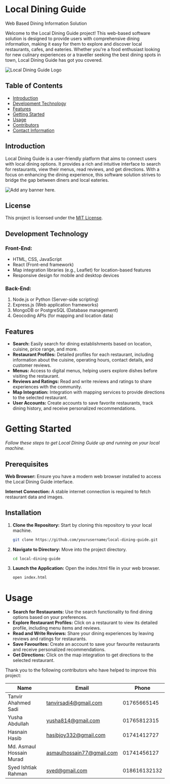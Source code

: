 # Local Dining Guide 
Web Based Dining Information Solution 
 
Welcome to the Local Dining Guide project! This web-based software solution is designed to 
provide users with comprehensive dining information, making it easy for them to explore 
and discover local restaurants, cafes, and eateries. Whether you're a food enthusiast looking 
for new culinary experiences or a traveller seeking the best dining spots in town, Local 
Dining Guide has got you covered.

![Local Dining Guide Logo](https://w7.pngwing.com/pngs/41/159/png-transparent-san-gimignano-restaurant-menu-food-dining-room-restaurant-logo-logo-eating-villa.png)

## Table of Contents
- [Introduction](#introduction)
- [Development Technology](#development-technology)
- [Features](#features)
- [Getting Started](#getting-started)
- [Usage](#usage)
- [Contributors](#contributors)
- [Contact Information](#contact-information)

## Introduction
Local Dining Guide is a user-friendly platform that aims to connect users with local dining options. It provides a rich and intuitive interface to search for restaurants, view their menus, read reviews, and get directions. With a focus on enhancing the dining experience, this software solution strives to bridge the gap between diners and local eateries.

![Add any banner here.](path/to/your/banner/image.jpg)

## License
This project is licensed under the [MIT License](https://www.bjitacademy.com/).

## Development Technology

### Front-End:
- HTML, CSS, JavaScript
- React (Front-end framework)
- Map integration libraries (e.g., Leaflet) for location-based features
- Responsive design for mobile and desktop devices

### Back-End:
1. Node.js or Python (Server-side scripting)
2. Express.js (Web application frameworks)
3. MongoDB or PostgreSQL (Database management)
4. Geocoding APIs (for mapping and location data)

## Features

- **Search:** Easily search for dining establishments based on location, cuisine, price range, and more.
- **Restaurant Profiles:** Detailed profiles for each restaurant, including information about the cuisine, operating hours, contact details, and customer reviews.
- **Menus:** Access to digital menus, helping users explore dishes before visiting the restaurant.
- **Reviews and Ratings:** Read and write reviews and ratings to share experiences with the community.
- **Map Integration:** Integration with mapping services to provide directions to the selected restaurant.
- **User Accounts:** Create accounts to save favorite restaurants, track dining history, and receive personalized recommendations.
# Getting Started
*Follow these steps to get Local Dining Guide up and running on your local machine.*
## Prerequisites

**Web Browser:** Ensure you have a modern web browser installed to access the Local Dining
Guide interface.

**Internet Connection:** A stable internet connection is required to fetch restaurant data and
images.

## Installation
1. **Clone the Repository:** Start by cloning this repository to your local machine.

   ```bash
   git clone https://github.com/yourusername/local-dining-guide.git
   ```


2. **Navigate to Directory:** Move into the project directory.

    ```bash
    cd local-dining-guide
    ```
3. **Launch the Application:** Open the index.html file in your web browser.
    ```bash
    open index.html
    ```
# Usage 
- **Search for Restaurants:** Use the search functionality to find dining options based on your preferences. 
- **Explore Restaurant Profiles:** Click on a restaurant to view its detailed profile, including menu items and reviews. 
- **Read and Write Reviews:** Share your dining experiences by leaving reviews 
and ratings for restaurants. 
- **Save Favourites:** Create an account to save your favourite restaurants and 
receive personalized recommendations. 
- **Get Directions:** Click on the map integration to get directions to the selected 
restaurant. 

Thank you to the following contributors who have helped to improve this project: 

| Name | Email | Phone |
| ---------| ---------| ---------|
| Tanvir Ahahmed Sadi | tanvirsadi4@gmail.com | 01765665145 |
| Yusha Abdullah | yusha814@gmail.com | 01765812315 |
| Hasnain Hasib | hasibjoy332@gmail.com | 01741412727 |
| Md. Asmaul Hossain Murad | asmaulhossain77@gmail.com | 01741456127 |
| Syed Ishtiak Rahman | syed@gmail.com | 018616132132 |